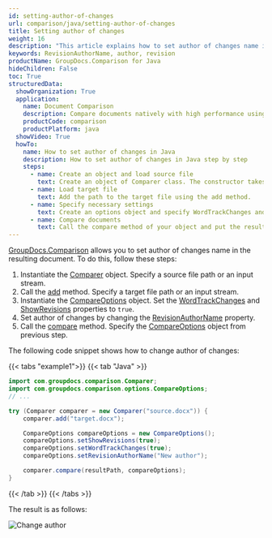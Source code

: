 ```yaml
---
id: setting-author-of-changes
url: comparison/java/setting-author-of-changes
title: Setting author of changes
weight: 16
description: "This article explains how to set author of changes name in the resulting document in GroupDocs.Comparison for Java."
keywords: RevisionAuthorName, author, revision
productName: GroupDocs.Comparison for Java
hideChildren: False
toc: True
structuredData:
  showOrganization: True
  application:
    name: Document Comparison
    description: Compare documents natively with high performance using Java language and GroupDocs.Comparison for Java
    productCode: comparison
    productPlatform: java
  showVideo: True
  howTo:
    name: How to set author of changes in Java
    description: How to set author of changes in Java step by step
    steps:
      - name: Create an object and load source file
        text: Create an object of Comparer class. The constructor takes the source file path parameter. You may specify absolute or relative file path as per your requirements.
      - name: Load target file
        text: Add the path to the target file using the add method.
      - name: Specify necessary settings
        text: Create an options object and specify WordTrackChanges and ShowRevisions of true value and set name in RevisionAuthorName.
      - name: Compare documents
        text: Call the compare method of your object and put the resulting file path parameter and the options object.
---
```


[GroupDocs.Comparison](https://products.groupdocs.com/comparison/java) allows you to set author of changes name in the resulting document. To do this, follow these steps:
1. Instantiate the [Comparer](https://reference.groupdocs.com/comparison/java/com.groupdocs.comparison/comparer) object. Specify a source file path or an input stream.
2. Call the [add](https://reference.groupdocs.com/comparison/java/com.groupdocs.comparison/comparer/#add-java.lang.String-) method. Specify a target file path or an input stream.
3. Instantiate the [CompareOptions](https://reference.groupdocs.com/comparison/java/com.groupdocs.comparison.options/compareoptions) object. Set the [WordTrackChanges](https://reference.groupdocs.com/comparison/java/com.groupdocs.comparison.options/compareoptions/#setWordTrackChanges-boolean-) and [ShowRevisions](https://reference.groupdocs.com/comparison/java/com.groupdocs.comparison.options/compareoptions/#setShowRevisions-boolean-) properties to `true`.
4. Set author of changes by changing the [RevisionAuthorName](https://reference.groupdocs.com/comparison/java/com.groupdocs.comparison.options/compareoptions/#setRevisionAuthorName-java.lang.String-) property.
5. Call the [compare](https://reference.groupdocs.com/comparison/java/com.groupdocs.comparison/comparer/#compare-java.lang.String-) method. Specify the [CompareOptions](https://reference.groupdocs.com/comparison/java/com.groupdocs.comparison.options/compareoptions) object from previous step.

The following code snippet shows how to change author of changes:

{{< tabs "example1">}}
{{< tab "Java" >}}
```java
import com.groupdocs.comparison.Comparer;
import com.groupdocs.comparison.options.CompareOptions;
// ...

try (Comparer comparer = new Comparer("source.docx")) {
    comparer.add("target.docx");

    CompareOptions compareOptions = new CompareOptions();
    compareOptions.setShowRevisions(true);
    compareOptions.setWordTrackChanges(true);
    compareOptions.setRevisionAuthorName("New author");

    comparer.compare(resultPath, compareOptions);
}
```
{{< /tab >}}
{{< /tabs >}}

The result is as follows:

 ![Change author](/comparison/java/images/set-new-author-of-changes-example.png)


